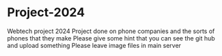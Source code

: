 # Project-2024
Webtech project 2024
Project done on phone companies and the sorts of phones that they make
Please give some hint that you can see the git hub and upload something
Please leave image files in main server
